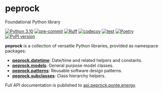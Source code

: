 # peprock
Foundational Python library

[![Python 3.10](https://img.shields.io/badge/python-3.10-blue.svg)](https://docs.python.org/3.10/)
[![pre-commit](https://img.shields.io/badge/pre--commit-enabled-brightgreen?logo=pre-commit&logoColor=white)](https://github.com/pre-commit/pre-commit)
[![Ruff](https://img.shields.io/endpoint?url=https://raw.githubusercontent.com/astral-sh/ruff/main/assets/badge/v2.json)](https://github.com/astral-sh/ruff)
[![codecov](https://codecov.io/gh/Ponte-Energy-Partners/peprock/branch/main/graph/badge.svg?token=LWI96U2WSI)](https://codecov.io/gh/Ponte-Energy-Partners/peprock)
[![test](https://github.com/Ponte-Energy-Partners/peprock/actions/workflows/test.yml/badge.svg)](https://github.com/Ponte-Energy-Partners/peprock/actions/workflows/test.yml)
[![Poetry](https://img.shields.io/endpoint?url=https://python-poetry.org/badge/v0.json)](https://python-poetry.org/)
[![PyPI version](https://badge.fury.io/py/peprock.svg)](https://badge.fury.io/py/peprock)

**peprock** is a collection of versatile Python libraries, provided as namespace packages:

-   **[peprock.datetime][]**: Date/time and related helpers and constants.
-   **[peprock.models][]**: General purpose model classes.
-   **[peprock.patterns][]**: Reusable software design patterns.
-   **[peprock.subclasses][]**: Class hierarchy helpers.

  [peprock.datetime]: https://api.peprock.ponte.energy/datetime/index.html
  [peprock.models]: https://api.peprock.ponte.energy/models/index.html
  [peprock.patterns]: https://api.peprock.ponte.energy/patterns/index.html
  [peprock.subclasses]: https://api.peprock.ponte.energy/subclasses/index.html

Full API documentation is published to [api.peprock.ponte.energy][].

  [api.peprock.ponte.energy]: https://api.peprock.ponte.energy
